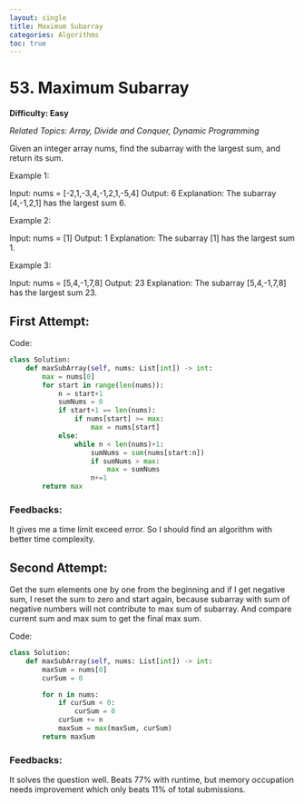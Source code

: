 ```yaml
---
layout: single
title: Maximum Subarray
categories: Algorithms
toc: true
---
```


# 53. Maximum Subarray

**Difficulty: Easy**

*Related Topics: Array, Divide and Conquer, Dynamic Programming*

Given an integer array nums, find the subarray with the largest sum, and return its sum.

Example 1:

Input: nums = [-2,1,-3,4,-1,2,1,-5,4]
Output: 6
Explanation: The subarray [4,-1,2,1] has the largest sum 6.

Example 2:

Input: nums = [1]
Output: 1
Explanation: The subarray [1] has the largest sum 1.

Example 3:

Input: nums = [5,4,-1,7,8]
Output: 23
Explanation: The subarray [5,4,-1,7,8] has the largest sum 23.

## First Attempt:

Code:
```python
class Solution:
    def maxSubArray(self, nums: List[int]) -> int:
        max = nums[0]
        for start in range(len(nums)):
            n = start+1
            sumNums = 0
            if start+1 == len(nums):
                if nums[start] >= max:
                    max = nums[start]
            else:
                while n < len(nums)+1:
                    sumNums = sum(nums[start:n])
                    if sumNums > max:
                        max = sumNums
                    n+=1
        return max
```
### Feedbacks: 
It gives me a time limit exceed error. So I should find an algorithm with better time complexity.

## Second Attempt:

Get the sum elements one by one from the beginning and if I get negative sum, I reset the sum to zero and start again, because subarray with sum
of negative numbers will not contribute to max sum of subarray. And compare current sum and max sum to get the final max sum.

Code:
```python
class Solution:
    def maxSubArray(self, nums: List[int]) -> int:
        maxSum = nums[0]
        curSum = 0

        for n in nums:
            if curSum < 0:
                curSum = 0
            curSum += n
            maxSum = max(maxSum, curSum)
        return maxSum
```

### Feedbacks: 
It solves the question well. Beats 77% with runtime, but memory occupation needs improvement which only beats 11% of total submissions.